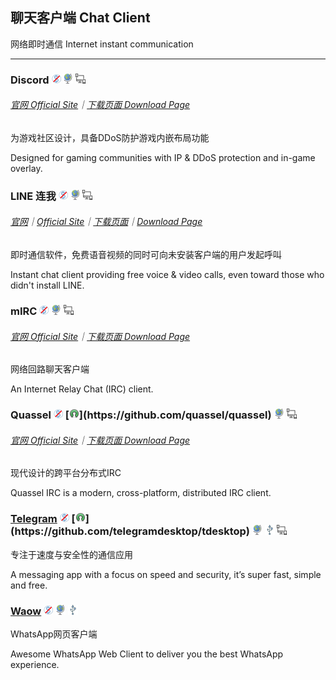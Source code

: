 ## 聊天客户端   Chat Client

网络即时通信   Internet instant communication

---

### Discord ![](/assets/图片2.png) ![](/assets/earth-globe.png) ![](/assets/multi_platform.png)

###### [官网 Official Site](https://discordapp.com/)｜[下载页面 Download Page](https://discordapp.com/download)

为游戏社区设计，具备DDoS防护游戏内嵌布局功能

Designed for gaming communities with IP & DDoS protection and in-game overlay.

### LINE 连我 ![](/assets/图片2.png) ![](/assets/earth-globe.png) ![](/assets/multi_platform.png)

###### [官网](https://line.me/zh-hans/)｜[Official Site](https://line.me/en/)｜[下载页面](https://line.me/zh-hans/download)｜[Download Page](https://line.me/en/download)

即时通信软件，免费语音视频的同时可向未安装客户端的用户发起呼叫

Instant chat client providing free voice & video calls, even toward those who didn't install LINE.

### mIRC ![](/assets/图片2.png) ![](/assets/earth-globe.png) ![](/assets/multi_platform.png)

###### [官网  Official Site](http://www.mirc.com/)｜[下载页面  Download Page](http://www.mirc.com/get.html)

网络回路聊天客户端

An Internet Relay Chat \(IRC\) client.

### Quassel ![](/assets/图片2.png) [![](/assets/open-source-icon.png "GPL@GitHub: https://github.com/quassel/quassel")](https://github.com/quassel/quassel) ![](/assets/earth-globe.png) ![](/assets/multi_platform.png)

###### [官网  Official Site](http://quassel-irc.org/)｜[下载页面  Download Page](http://quassel-irc.org/downloads)

现代设计的跨平台分布式IRC

Quassel IRC is a modern, cross-platform, distributed IRC client.

### [Telegram](https://desktop.telegram.org/) ![](/assets/图片2.png) [![](/assets/open-source-icon.png "GPL 3.0@GitHub: https://github.com/telegramdesktop/tdesktop")](https://github.com/telegramdesktop/tdesktop) ![](/assets/earth-globe.png) ![](/assets/usb.png) ![](/assets/multi_platform.png)

专注于速度与安全性的通信应用

A messaging app with a focus on speed and security, it’s super fast, simple and free.

### [Waow](http://dedg3.com/wao/) ![](/assets/图片2.png) ![](/assets/earth-globe.png) ![](/assets/usb.png)

WhatsApp网页客户端

Awesome WhatsApp Web Client to deliver you the best WhatsApp experience.

